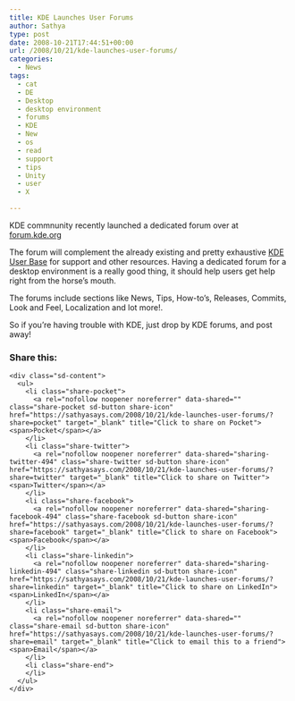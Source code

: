 ```yaml
---
title: KDE Launches User Forums
author: Sathya
type: post
date: 2008-10-21T17:44:51+00:00
url: /2008/10/21/kde-launches-user-forums/
categories:
  - News
tags:
  - cat
  - DE
  - Desktop
  - desktop environment
  - forums
  - KDE
  - New
  - os
  - read
  - support
  - tips
  - Unity
  - user
  - X

---
```

KDE commnunity recently launched a dedicated forum over at <a href="http://forum.kde.org" target="_blank">forum.kde.org</a>

The forum will complement the already existing and pretty exhaustive <a href="http://userbase.kde.org/" target="_blank">KDE User Base</a> for support and other resources. Having a dedicated forum for a desktop environment is a really good thing, it should help users get help right from the horse&#8217;s mouth.

The forums include sections like News, Tips, How-to&#8217;s, Releases, Commits, Look and Feel, Localization and lot more!.

So if you&#8217;re having trouble with KDE, just drop by KDE forums, and post away!

<div class="sharedaddy sd-sharing-enabled">
  <div class="robots-nocontent sd-block sd-social sd-social-icon-text sd-sharing">
    <h3 class="sd-title">
      Share this:
    </h3>
    
    <div class="sd-content">
      <ul>
        <li class="share-pocket">
          <a rel="nofollow noopener noreferrer" data-shared="" class="share-pocket sd-button share-icon" href="https://sathyasays.com/2008/10/21/kde-launches-user-forums/?share=pocket" target="_blank" title="Click to share on Pocket"><span>Pocket</span></a>
        </li>
        <li class="share-twitter">
          <a rel="nofollow noopener noreferrer" data-shared="sharing-twitter-494" class="share-twitter sd-button share-icon" href="https://sathyasays.com/2008/10/21/kde-launches-user-forums/?share=twitter" target="_blank" title="Click to share on Twitter"><span>Twitter</span></a>
        </li>
        <li class="share-facebook">
          <a rel="nofollow noopener noreferrer" data-shared="sharing-facebook-494" class="share-facebook sd-button share-icon" href="https://sathyasays.com/2008/10/21/kde-launches-user-forums/?share=facebook" target="_blank" title="Click to share on Facebook"><span>Facebook</span></a>
        </li>
        <li class="share-linkedin">
          <a rel="nofollow noopener noreferrer" data-shared="sharing-linkedin-494" class="share-linkedin sd-button share-icon" href="https://sathyasays.com/2008/10/21/kde-launches-user-forums/?share=linkedin" target="_blank" title="Click to share on LinkedIn"><span>LinkedIn</span></a>
        </li>
        <li class="share-email">
          <a rel="nofollow noopener noreferrer" data-shared="" class="share-email sd-button share-icon" href="https://sathyasays.com/2008/10/21/kde-launches-user-forums/?share=email" target="_blank" title="Click to email this to a friend"><span>Email</span></a>
        </li>
        <li class="share-end">
        </li>
      </ul>
    </div>
  </div>
</div>
